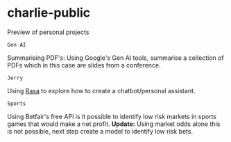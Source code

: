 # charlie-public
Preview of personal projects

`Gen AI`

Summarising PDF's: Using Google's Gen AI tools, summarise a collection of PDFs which in this case are slides from a conference.

`Jerry`

Using [Rasa](https://rasa.com/) to explore how to create a chatbot/personal assistant.

`Sports` 

Using Betfair's free API is it possible to identify low risk markets in sports games that would make a net profit.
**Update:** Using market odds alone this is not possible, next step create a model to identify low risk bets.
